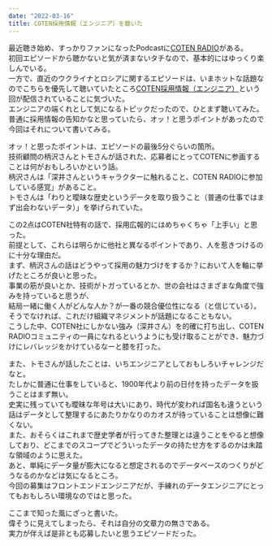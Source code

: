 ```yaml
---
date: "2022-03-16"
title: COTEN採用情報（エンジニア）を聴いた
---
```


最近聴き始め、すっかりファンになったPodcastに[COTEN RADIO](https://cotenradio.fm/)がある。</br>
初回エピソードから聴かないと気が済まないタチなので、基本的にはゆっくり楽しんでいる。</br>
一方で、直近のウクライナとロシアに関するエピソードは、いまホットな話題なのでこちらを優先して聴いていたところ[COTEN採用情報（エンジニア）](https://open.spotify.com/episode/5Mq5mA1Cmwn2b4kc5NCGUV?si=5d1fe6f97a1a4978)という回が配信されていることに気づいた。</br>
エンジニアの端くれとして気になるトピックだったので、ひとまず聴いてみた。</br>
普通に採用情報の告知かなと思っていたら、オッ！と思うポイントがあったので今回はそれについて書いてみる。</br>

オッ！と思ったポイントは、エピソードの最後5分ぐらいの箇所。</br>
技術顧問の柄沢さんとトモさんが話された、応募者にとってCOTENに参画することは何がおもしろいかという話。</br>
柄沢さんは「深井さんというキャラクターに触れること、COTEN RADIOに参加している感覚」があること。</br>
トモさんは「わりと曖昧な歴史というデータを取り扱うこと（普通の仕事ではまず出会わないデータ）」を挙げられていた。</br>

この2点はCOTEN社特有の話で、採用広報的にはめちゃくちゃ「上手い」と思った。</br>
前提として、これらは明らかに他社と異なるポイントであり、人を惹きつけるのに十分な理由だ。</br>
まず、柄沢さんの話はどうやって採用の魅力づけをするか？において人を軸に挙げたところが良いと思った。</br>
事業の筋が良いとか、技術がトガっているとか、世の会社はさまざまな角度で強みを持っていると思うが、</br>
結局一緒に働く人がどんな人か？が一番の競合優位性になる（と信じている）。</br>
そうでなければ、これだけ組織マネジメントが話題になることもない。</br>
こうした中、COTEN社にしかない強み（深井さん）を的確に打ち出し、COTEN RADIOコミュニティの一員になれるというようにも受け取ることができ、魅力づけにレバレッジをかけているなーと膝を打った。</br>

また、トモさんが話したことは、いちエンジニアとしておもしろいチャレンジだなと。</br>
たしかに普通に仕事をしていると、1900年代より前の日付を持ったデータを扱うことはまず無い。</br>
史実に残っていても曖昧な年号は大いにあり、時代が変われば国名も違うという話はデータとして整理するにあたりかなりのカオスが待っていることは想像に難くない。</br>
また、おそらくはこれまで歴史学者が行ってきた整理とは違うことをやると想像しており、どこまでのスコープでどういったデータの持たせ方をするのかは未踏な領域のように思えた。</br>
あと、単純にデータ量が膨大になると想定されるのでデータベースのつくりがどうなるのかなどは気になるところ。</br>
今回の募集はフロントエンドエンジニアだが、手練れのデータエンジニアにとってもおもしろい環境なのではと思った。</br>

ここまで知った風にざっと書いた。</br>
偉そうに見えてしまったら、それは自分の文章力の無さである。</br>
実力が伴えば是非とも応募したいと思うエピソードだった。</br>
